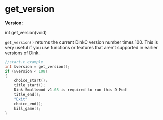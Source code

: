 # get_version

**Version:** <VersionInfo dink="" standalone />&nbsp;<VersionInfo freedink="" standalone />&nbsp;<VersionInfo dinkhd="" standalone />&nbsp;<VersionInfo yedink="" standalone />

<Prototype>int get_version(void)</Prototype>

`get_version()` returns the current DinkC version number times 100. This is very useful if you use functions or features that aren't supported in earlier versions of Dink.

```c
//start.c example
int &version = get_version();
if (&version < 108)
{
    choice_start();
    title_start();
    Dink Smallwood v1.08 is required to run this D-Mod!
    title_end();
    "Exit"
    choice_end();
    kill_game();
}
```
